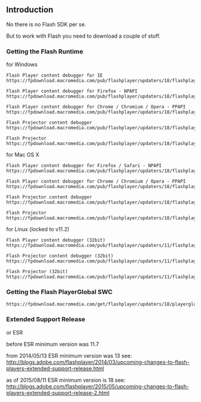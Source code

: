 ## Introduction ##

No there is no Flash SDK per se.

But to work with Flash you need to download a couple of stuff.


### Getting the Flash Runtime ###

for Windows
```
Flash Player content debugger for IE
https://fpdownload.macromedia.com/pub/flashplayer/updaters/18/flashplayer_18_ax_debug.exe

Flash Player content debugger for Firefox - NPAPI
https://fpdownload.macromedia.com/pub/flashplayer/updaters/18/flashplayer_18_plugin_debug.exe

Flash Player content debugger for Chrome / Chromium / Opera - PPAPI
https://fpdownload.macromedia.com/pub/flashplayer/updaters/18/flashplayer_18_ppapi_debug.exe

Flash Projector content debugger
https://fpdownload.macromedia.com/pub/flashplayer/updaters/18/flashplayer_18_sa_debug.exe

Flash Projector
https://fpdownload.macromedia.com/pub/flashplayer/updaters/18/flashplayer_18_sa.exe
```

for Mac OS X
```
Flash Player content debugger for Firefox / Safari - NPAPI
https://fpdownload.macromedia.com/pub/flashplayer/updaters/18/flashplayer_18_plugin_debug.dmg

Flash Player content debugger for Chrome / Chromium / Opera - PPAPI
https://fpdownload.macromedia.com/pub/flashplayer/updaters/18/flashplayer_18_ppapi_debug.dmg

Flash Projector content debugger
https://fpdownload.macromedia.com/pub/flashplayer/updaters/18/flashplayer_18_sa_debug.dmg

Flash Projector
https://fpdownload.macromedia.com/pub/flashplayer/updaters/18/flashplayer_18_sa.dmg
```

for Linux (locked to v11.2)
```
Flash Player content debugger (32bit)
https://fpdownload.macromedia.com/pub/flashplayer/updaters/11/flashplayer_11_plugin_debug.i386.tar.gz

Flash Projector content debugger (32bit)
https://fpdownload.macromedia.com/pub/flashplayer/updaters/11/flashplayer_11_sa_debug.i386.tar.gz

Flash Projector (32bit)
https://fpdownload.macromedia.com/pub/flashplayer/updaters/11/flashplayer_11_sa.i386.tar.gz
```


### Getting the Flash PlayerGlobal SWC ###

```
https://fpdownload.macromedia.com/get/flashplayer/updaters/18/playerglobal18_0.swc
```



### Extended Support Release ###

or ESR

before ESR minimum version was 11.7

from 2014/05/13 ESR minimum version was 13
see: http://blogs.adobe.com/flashplayer/2014/03/upcoming-changes-to-flash-players-extended-support-release.html

as of 2015/08/11 ESR minimum version is 18
see: http://blogs.adobe.com/flashplayer/2015/05/upcoming-changes-to-flash-players-extended-support-release-2.html